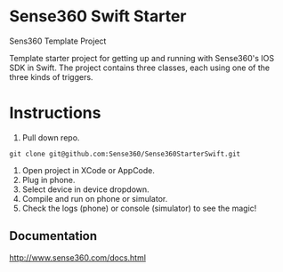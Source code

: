 # Sense360 Swift Starter
Sens360 Template Project

Template starter project for getting up and running with Sense360's IOS SDK in Swift. The project contains three classes, each using one of the three kinds of triggers.

# Instructions

1. Pull down repo.
  ```
  git clone git@github.com:Sense360/Sense360StarterSwift.git
  ```
1. Open project in XCode or AppCode.
1. Plug in phone.
1. Select device in device dropdown.
1. Compile and run on phone or simulator.
1. Check the logs (phone) or console (simulator) to see the magic!

## Documentation

http://www.sense360.com/docs.html
